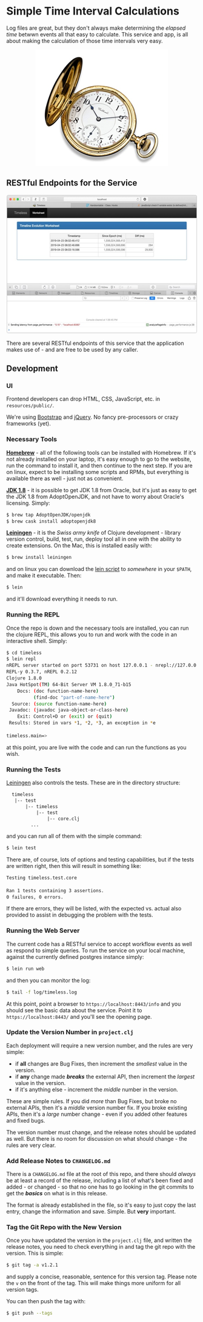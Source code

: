 # Simple Time Interval Calculations

Log files are great, but they don't always make determining the _elapsed time_
betwwn events all that easy to calculate. This service and app, is all about
making the calculation of those time intervals very easy.

<p align="center">
  <img src="doc/img/watch.jpg" width="350" height="308" border="0" />
</p>

## RESTful Endpoints for the Service

<p align="center">
  <img src="doc/img/app_v0_1_1.jpg" width="550" height="367" border="0" />
</p>

There are several RESTful endpoints of this service that the application makes
use of - and are free to be used by any caller.

## Development

### UI

Frontend developers can drop HTML, CSS, JavaScript, etc. in `resources/public/`.

We're using [Bootstrap](http://getbootstrap.com/) and [jQuery](https://jquery.com/). No fancy pre-processors or crazy frameworks (yet).

### Necessary Tools

**[Homebrew](http://brew.sh/)** - all of the following tools can be installed with Homebrew. If it's not already installed on your laptop, it's easy enough to go to the website, run the command to install it, and then continue to the next step. If you are on linux, expect to be installing some scripts and RPMs, but everything is available there as well - just not as convenient.

**[JDK 1.8](http://www.oracle.com/technetwork/java/javase/downloads/index.html)** - it is possible to get JDK 1.8 from Oracle, but it's just as easy to get the JDK 1.8 from AdoptOpenJDK, and not have to worry about Oracle's licensing. Simply:
```bash
$ brew tap AdoptOpenJDK/openjdk
$ brew cask install adoptopenjdk8
```

**[Leiningen](http://leiningen.org/)** - it is the _Swiss army knife_ of Clojure development - library version control, build, test, run, deploy tool all in one with the ability to create extensions. On the Mac, this is installed easily with:
```bash
$ brew install leiningen
```
and on linux you can download the [lein script](https://raw.githubusercontent.com/technomancy/leiningen/stable/bin/lein) to _somewhere_ in your `$PATH`, and make it executable. Then:
```bash
$ lein
```
and it'll download everything it needs to run.

### Running the REPL

Once the repo is down and the necessary tools are installed, you can run the clojure REPL, this allows you to run and work with the code in an interactive shell. Simply:
```bash
$ cd timeless
$ lein repl
nREPL server started on port 53731 on host 127.0.0.1 - nrepl://127.0.0.1:53731
REPL-y 0.3.7, nREPL 0.2.12
Clojure 1.8.0
Java HotSpot(TM) 64-Bit Server VM 1.8.0_71-b15
    Docs: (doc function-name-here)
          (find-doc "part-of-name-here")
  Source: (source function-name-here)
 Javadoc: (javadoc java-object-or-class-here)
    Exit: Control+D or (exit) or (quit)
 Results: Stored in vars *1, *2, *3, an exception in *e

timeless.main=>
```
at this point, you are live with the code and can run the functions as you wish.

### Running the Tests

[Leiningen](http://leiningen.org/) also controls the tests. These are in the directory structure:
```
  timeless
   |-- test
       |-- timeless
           |-- test
               |-- core.clj
         ...
```
and you can run all of them with the simple command:
```bash
$ lein test
```
There are, of course, lots of options and testing capabilities, but if the tests are written right, then this will result in something like:
```bash
Testing timeless.test.core

Ran 1 tests containing 3 assertions.
0 failures, 0 errors.
```
If there are errors, they will be listed, with the expected vs. actual also provided to assist in debugging the problem with the tests.

### Running the Web Server

The current code has a RESTful service to accept workflow events as well as respond to simple queries. To run the service on your local machine, against the currently defined postgres instance simply:
```bash
$ lein run web
```
and then you can monitor the log:
```bash
$ tail -f log/timeless.log
```

At this point, point a browser to `https://localhost:8443/info` and you should see the basic data about the service. Point it to `https://localhost:8443/` and you'll see the opening page.

### Update the Version Number in `project.clj`

Each deployment will require a new version number, and the rules are very simple:

* if **all** changes are Bug Fixes, then increment the _smallest_ value in the version.
* if **any** change made _**breaks**_ the external API, then increment the _largest_ value in the version.
* if it's anything else - increment the _middle_ number in the version.

These are simple rules. If you did _more_ than Bug Fixes, but broke no external APIs, then it's a _middle_ version number fix. If you broke existing APIs, then it's a _large_ number change - even if you added other features and fixed bugs.

The version number must change, and the release notes should be updated as well. But
there is no room for discussion on what should change - the rules are very clear.

### Add Release Notes to `CHANGELOG.md`

There is a `CHANGELOG.md` file at the root of this repo, and there should _always_
be at least a record of the release, including a list of what's been fixed and
added - or changed - so that no one has to go looking in the git commits to get
the _**basics**_ on what is in this release.

The format is already established in the file, so it's easy to just copy the last
entry, change the information and save. Simple. But **very** important.

### Tag the Git Repo with the New Version

Once you have updated the version in the `project.clj` file, and written the release notes, you need to check everything in and tag the git repo with the version. This is simple:
```bash
$ git tag -a v1.2.1
```
and supply a concise, reasonable, sentence for this version tag. Please note the `v`
on the front of the tag. This will make things more uniform for all version tags.

You can then push the tag with:
```bash
$ git push --tags
```
